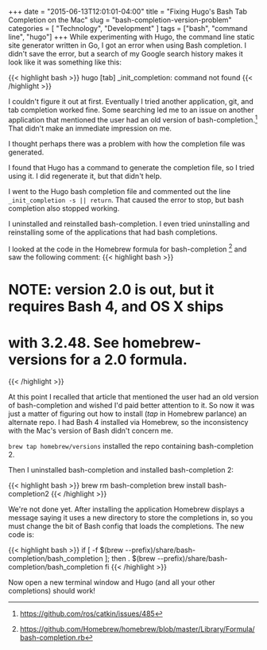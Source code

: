+++
date = "2015-06-13T12:01:01-04:00"
title = "Fixing Hugo's Bash Tab Completion on the Mac"
slug = "bash-completion-version-problem"
categories = [
    "Technology",
    "Development"
]
tags = ["bash", "command line", "hugo"]
+++
While experimenting with Hugo, the command line static site generator written in Go, I got an error when using Bash completion. I didn't save the error, but a search of my Google search history makes it look like it was something like this:

{{< highlight bash >}}
hugo [tab] _init_completion: command not found
{{< /highlight >}}

I couldn't figure it out at first. Eventually I tried another application, git, and tab completion worked fine. Some searching led me to an issue on another application that mentioned the user had an old version of bash-completion.[^1] That didn't make an immediate impression on me.

[^1]: https://github.com/ros/catkin/issues/485

I thought perhaps there was a problem with how the completion file was generated.

<!--more-->

I found that Hugo has a command to generate the completion file, so I tried using it. I did regenerate it, but that didn't help.

I went to the Hugo bash completion file and commented out the line `_init_completion -s || return`. That caused the error to stop, but bash completion also stopped working.

I uninstalled and reinstalled bash-completion. I even tried uninstalling and reinstalling some of the applications that had bash completions.

I looked at the code in the Homebrew formula for bash-completion [^2] and saw the following comment:
{{< highlight bash >}}
# NOTE: version 2.0 is out, but it requires Bash 4, and OS X ships
# with 3.2.48. See homebrew-versions for a 2.0 formula.
{{< /highlight >}}

[^2]: https://github.com/Homebrew/homebrew/blob/master/Library/Formula/bash-completion.rb

At this point I recalled that article that mentioned the user had an old version of bash-completion and wished I'd paid better attention to it. So now it was just a matter of figuring out how to install (*tap* in Homebrew parlance) an alternate repo.  I had Bash 4 installed via Homebrew, so the inconsistency with the Mac's version of Bash didn't concern me.

`brew tap homebrew/versions` installed the repo containing bash-completion 2.

Then I uninstalled bash-completion and installed bash-completion 2:

{{< highlight bash >}}
brew rm bash-completion
brew install bash-completion2
{{< /highlight >}}

We're not done yet. After installing the application Homebrew displays a message saying it uses a new  directory to store the completions in, so you must change the bit of Bash config that loads the completions. The new code is:

{{< highlight bash >}}
if [ -f $(brew --prefix)/share/bash-completion/bash_completion ]; then
    . $(brew --prefix)/share/bash-completion/bash_completion
fi
{{< /highlight >}}

Now open a new terminal window and Hugo (and all your other completions) should work!
